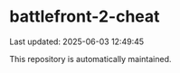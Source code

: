 # battlefront-2-cheat

Last updated: 2025-06-03 12:49:45

This repository is automatically maintained.
